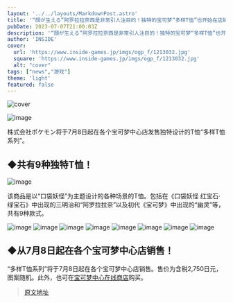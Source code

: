 ```yaml
---
layout: '../../layouts/MarkdownPost.astro'
title: '“顔が生える”阿罗拉拉奈西是非常引人注目的！独特的宝可梦“多样T恤”也开始在店铺销售'
pubDate: 2023-07-07T21:00:03Z
description: '“顔が生える”阿罗拉拉奈西是非常引人注目的！独特的宝可梦“多样T恤”也开始在店铺销售'
author: 'INSIDE'
cover:
  url: 'https://www.inside-games.jp/imgs/ogp_f/1213032.jpg'
  square: 'https://www.inside-games.jp/imgs/ogp_f/1213032.jpg'
  alt: "cover"
tags: ["news","游戏"]
theme: 'light'
featured: false
---
```


![cover](https://www.inside-games.jp/imgs/ogp_f/1213032.jpg)

![image](https://www.inside-games.jp/imgs/zoom/1213030.png)

株式会社ポケモン将于7月8日起在各个宝可梦中心店发售独特设计的T恤“多样T恤系列”。

## ◆共有9种独特T恤！

![image](https://www.inside-games.jp/imgs/zoom/1213029.png)

该商品是以“口袋妖怪”为主题设计的各种场景的T恤。包括在《口袋妖怪 红宝石·绿宝石》中出现的三明治和“阿罗拉拉奈”以及初代《宝可梦》中出现的“幽灵”等，共有9种款式。

![image](https://www.inside-games.jp/imgs/zoom/1213031.png)
![image](https://www.inside-games.jp/imgs/zoom/1213032.png)
![image](https://www.inside-games.jp/imgs/zoom/1213033.png)
![image](https://www.inside-games.jp/imgs/zoom/1213034.png)
![image](https://www.inside-games.jp/imgs/zoom/1213035.png)
![image](https://www.inside-games.jp/imgs/zoom/1213036.png)
![image](https://www.inside-games.jp/imgs/zoom/1213037.png)
![image](https://www.inside-games.jp/imgs/zoom/1213038.png)

## ◆从7月8日起在各个宝可梦中心店销售！

“多样T恤系列”将于7月8日起在各个宝可梦中心店销售。售价为含税2,750日元，图案随机。此外，也可在[宝可梦中心在线商店](https://www.pokemoncenter-online.com/?p_cd=4521329395616)购买。

>[原文地址](https://www.inside-games.jp/article/2023/07/08/147082.html)  